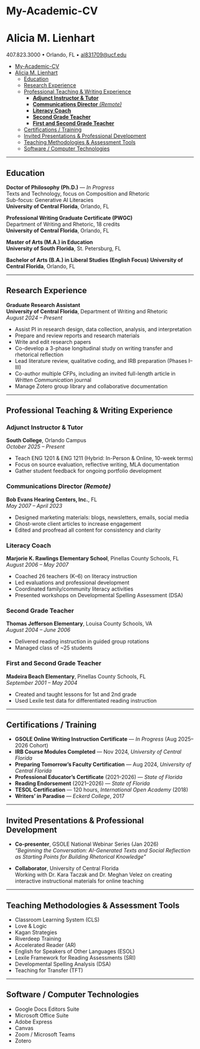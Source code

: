 # My-Academic-CV
# Alicia M. Lienhart

407.823.3000 • Orlando, FL • al831709@ucf.edu  

<!-- TOC -->
- [My-Academic-CV](#my-academic-cv)
- [Alicia M. Lienhart](#alicia-m-lienhart)
  - [Education](#education)
  - [Research Experience](#research-experience)
  - [Professional Teaching \& Writing Experience](#professional-teaching--writing-experience)
    - [**Adjunct Instructor \& Tutor**](#adjunct-instructor--tutor)
    - [**Communications Director** *(Remote)*](#communications-director-remote)
    - [**Literacy Coach**](#literacy-coach)
    - [**Second Grade Teacher**](#second-grade-teacher)
    - [**First and Second Grade Teacher**](#first-and-second-grade-teacher)
  - [Certifications / Training](#certifications--training)
  - [Invited Presentations \& Professional Development](#invited-presentations--professional-development)
  - [Teaching Methodologies \& Assessment Tools](#teaching-methodologies--assessment-tools)
  - [Software / Computer Technologies](#software--computer-technologies)
<!-- /TOC -->

---

## Education

**Doctor of Philosophy (Ph.D.)** — *In Progress*  
Texts and Technology, focus on Composition and Rhetoric  
Sub-focus: Generative AI Literacies  
**University of Central Florida**, Orlando, FL  

**Professional Writing Graduate Certificate (PWGC)**   
Department of Writing and Rhetoric, 18 credits  
**University of Central Florida**, Orlando, FL  

**Master of Arts (M.A.) in Education**   
**University of South Florida**, St. Petersburg, FL  

**Bachelor of Arts (B.A.) in Liberal Studies (English Focus)**
**University of Central Florida**, Orlando, FL  

---

## Research Experience

**Graduate Research Assistant**  
**University of Central Florida**, Department of Writing and Rhetoric  
*August 2024 – Present*

- Assist PI in research design, data collection, analysis, and interpretation
- Prepare and review reports and research materials
- Write and edit research papers
- Co-develop a 3-phase longitudinal study on writing transfer and rhetorical reflection
- Lead literature review, qualitative coding, and IRB preparation (Phases I–III)
- Co-author multiple CFPs, including an invited full-length article in *Written Communication* journal
- Manage Zotero group library and collaborative documentation

---

## Professional Teaching & Writing Experience

### **Adjunct Instructor & Tutor**  
**South College**, Orlando Campus  
*October 2025 – Present*

- Teach ENG 1201 & ENG 1211 (Hybrid: In-Person & Online, 10-week terms)
- Focus on source evaluation, reflective writing, MLA documentation
- Gather student feedback for ongoing portfolio development

### **Communications Director** *(Remote)*  
**Bob Evans Hearing Centers, Inc.**, FL  
*May 2007 – April 2023*

- Designed marketing materials: blogs, newsletters, emails, social media
- Ghost-wrote client articles to increase engagement
- Edited and proofread all content for consistency and clarity

### **Literacy Coach**  
**Marjorie K. Rawlings Elementary School**, Pinellas County Schools, FL  
*August 2006 – May 2007*

- Coached 26 teachers (K–6) on literacy instruction
- Led evaluations and professional development
- Coordinated family/community literacy activities
- Presented workshops on Developmental Spelling Assessment (DSA)

### **Second Grade Teacher**  
**Thomas Jefferson Elementary**, Louisa County Schools, VA  
*August 2004 – June 2006*

- Delivered reading instruction in guided group rotations
- Managed class of ~25 students

### **First and Second Grade Teacher**  
**Madeira Beach Elementary**, Pinellas County Schools, FL  
*September 2001 – May 2004*

- Created and taught lessons for 1st and 2nd grade
- Used Lexile test data for differentiated reading instruction

---

## Certifications / Training

- **GSOLE Online Writing Instruction Certificate** — *In Progress* (Aug 2025–2026 Cohort)
- **IRB Course Modules Completed** — Nov 2024, *University of Central Florida*
- **Preparing Tomorrow’s Faculty Certification** — Aug 2024, *University of Central Florida*
- **Professional Educator’s Certificate** (2021–2026) — *State of Florida*
- **Reading Endorsement** (2021–2026) — *State of Florida*
- **TESOL Certification** — 120 hours, *International Open Academy* (2018)
- **Writers’ in Paradise** — *Eckerd College*, 2017

---

## Invited Presentations & Professional Development

- **Co-presenter**, GSOLE National Webinar Series (Jan 2026)  
  *“Beginning the Conversation: AI-Generated Texts and Social Reflection as Starting Points for Building Rhetorical Knowledge”*

- **Collaborator**, University of Central Florida  
  Working with Dr. Kara Taczak and Dr. Meghan Velez on creating interactive instructional materials for online teaching

---

## Teaching Methodologies & Assessment Tools

- Classroom Learning System (CLS)  
- Love & Logic  
- Kagan Strategies  
- Riverdeep Training  
- Accelerated Reader (AR)  
- English for Speakers of Other Languages (ESOL)  
- Lexile Framework for Reading Assessments (SRI)  
- Developmental Spelling Analysis (DSA)  
- Teaching for Transfer (TFT)

---

## Software / Computer Technologies

- Google Docs Editors Suite  
- Microsoft Office Suite  
- Adobe Express  
- Canvas  
- Zoom / Microsoft Teams  
- Zotero

